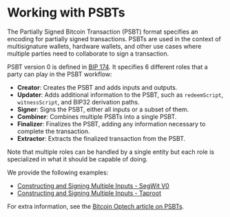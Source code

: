 # Working with PSBTs

The Partially Signed Bitcoin Transaction (PSBT) format specifies an encoding for partially signed transactions.
PSBTs are used in the context of multisignature wallets, hardware wallets,
and other use cases where multiple parties need to collaborate to sign a transaction.

PSBT version 0 is defined in [BIP 174](https://github.com/bitcoin/bips/blob/master/bip-0174.mediawiki).
It specifies 6 different roles that a party can play in the PSBT workflow:

- **Creator**: Creates the PSBT and adds inputs and outputs.
- **Updater**: Adds additional information to the PSBT,
  such as `redeemScript`, `witnessScript`, and BIP32 derivation paths.
- **Signer**: Signs the PSBT, either all inputs or a subset of them.
- **Combiner**: Combines multiple PSBTs into a single PSBT.
- **Finalizer**: Finalizes the PSBT,
  adding any information necessary to complete the transaction.
- **Extractor**: Extracts the finalized transaction from the PSBT.

Note that multiple roles can be handled by a single entity
but each role is specialized in what it should be capable of doing.

We provide the following examples:

- [Constructing and Signing Multiple Inputs - SegWit V0](psbt/multiple_inputs_segwit-v0.md)
- [Constructing and Signing Multiple Inputs - Taproot](psbt/multiple_inputs_taproot.md)

For extra information, see the [Bitcoin Optech article on PSBTs](https://bitcoinops.org/en/topics/psbt/).